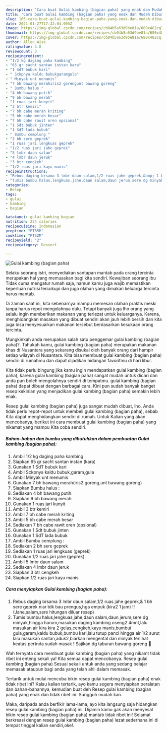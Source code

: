 ```yaml
---
description: "Cara buat Gulai kambing (bagian paha) yang enak dan Mudah Dibuat"
title: "Cara buat Gulai kambing (bagian paha) yang enak dan Mudah Dibuat"
slug: 105-cara-buat-gulai-kambing-bagian-paha-yang-enak-dan-mudah-dibuat
date: 2021-01-27T17:32:04.905Z
image: https://img-global.cpcdn.com/recipes/cb04b5a63d9be81a/680x482cq70/gulai-kambing-bagian-paha-foto-resep-utama.jpg
thumbnail: https://img-global.cpcdn.com/recipes/cb04b5a63d9be81a/680x482cq70/gulai-kambing-bagian-paha-foto-resep-utama.jpg
cover: https://img-global.cpcdn.com/recipes/cb04b5a63d9be81a/680x482cq70/gulai-kambing-bagian-paha-foto-resep-utama.jpg
author: Allen Wise
ratingvalue: 4.8
reviewcount: 3
recipeingredient:
- "1/2 kg daging paha kambing"
- "65 gr sacht santan instan kara"
- "1 SdT bubuk kari"
- " Sckpnya kaldu bubukgaramgula"
- " Minyak unt menumis"
- "7 bh bawang merahiris2 gorengunt bawang goreng"
- " Bumbu halus "
- "4 bh bawang putih"
- "9 bh bawang merah"
- "1 ruas jari kunyit"
- "3 btr kemiri"
- "7 bh cabe merah kriting"
- "5 bh cabe merah besar"
- "7 bh cabe rawit oren opsional"
- "1 Sdt bubuk jinten"
- "1 SdT lada bubuk"
- " Bumbu cemplung "
- "2 bh sere geprek"
- "1 ruas jari lengkuas geprek"
- "1/2 ruas jari jahe geprek"
- "5 lmbr daun salam"
- "4 lmbr daun jeruk"
- "3 btr cengkeh"
- "1/2 ruas jari kayu manis"
recipeinstructions:
- "Rebus daging brsama 3 lmbr daun salam,1/2 ruas jahe geprek,&amp; 1 bh sere geprek niar tdk bau prengus,hga empuk (kira2 1 jam) !! (Jahe,salam,sere hitungan diluar resep)"
- "Tumis bumbu halus,lengkuas,jahe,daun salam,daun jerum,sere dg minyak,hingga harum,masukan daging kambing oseng2 4mnt,lalu masukan air kira kira 2 gelas,cengkeh,kayu manis,bumbui gula,garam,kaldu bubuk,bumbu kari,lalu tutup panci hingga air 1/2 surut lalu masukan santan,aduk2,biarkan mengental dan minyak terlihat keatas pertnda sudah masak ! Sajikan dg taburan bawang goreng 🥘"
categories:
- Resep
tags:
- gulai
- kambing
- bagian

katakunci: gulai kambing bagian 
nutrition: 224 calories
recipecuisine: Indonesian
preptime: "PT35M"
cooktime: "PT52M"
recipeyield: "2"
recipecategory: Dessert

---
```



![Gulai kambing (bagian paha)](https://img-global.cpcdn.com/recipes/cb04b5a63d9be81a/680x482cq70/gulai-kambing-bagian-paha-foto-resep-utama.jpg)

Selaku seorang istri, menyediakan santapan mantab pada orang tercinta merupakan hal yang memuaskan bagi kita sendiri. Kewajiban seorang ibu Tidak cuma mengatur rumah saja, namun kamu juga wajib memastikan keperluan nutrisi tercukupi dan juga olahan yang dimakan keluarga tercinta harus mantab.

Di zaman  saat ini, kita sebenarnya mampu memesan olahan praktis meski tanpa harus repot mengolahnya dulu. Tetapi banyak juga lho orang yang selalu ingin memberikan makanan yang terlezat untuk keluarganya. Karena, menghidangkan masakan yang dibuat sendiri akan jauh lebih bersih dan kita juga bisa menyesuaikan makanan tersebut berdasarkan kesukaan orang tercinta. 



Mungkinkah anda merupakan salah satu penggemar gulai kambing (bagian paha)?. Tahukah kamu, gulai kambing (bagian paha) merupakan makanan khas di Nusantara yang sekarang disukai oleh banyak orang dari hampir setiap wilayah di Nusantara. Kita bisa membuat gulai kambing (bagian paha) sendiri di rumahmu dan dapat dijadikan hidangan favoritmu di hari libur.

Kita tidak perlu bingung jika kamu ingin mendapatkan gulai kambing (bagian paha), karena gulai kambing (bagian paha) sangat mudah untuk dicari dan anda pun boleh mengolahnya sendiri di tempatmu. gulai kambing (bagian paha) dapat dibuat dengan berbagai cara. Kini pun sudah banyak banget resep kekinian yang menjadikan gulai kambing (bagian paha) semakin lebih enak.

Resep gulai kambing (bagian paha) juga sangat mudah dibuat, lho. Anda tidak perlu repot-repot untuk membeli gulai kambing (bagian paha), sebab Kita dapat menghidangkan sendiri di rumah. Untuk Kalian yang akan mencobanya, berikut ini cara membuat gulai kambing (bagian paha) yang nikamat yang mampu Kita coba sendiri.

<!--inarticleads1-->

##### Bahan-bahan dan bumbu yang dibutuhkan dalam pembuatan Gulai kambing (bagian paha):

1. Ambil 1/2 kg daging paha kambing
1. Siapkan 65 gr sacht santan instan (kara)
1. Gunakan 1 SdT bubuk kari
1. Ambil  Sckpnya kaldu bubuk,garam,gula
1. Ambil  Minyak unt menumis
1. Gunakan 7 bh bawang merah(iris2 goreng,unt bawang goreng)
1. Siapkan  Bumbu halus :
1. Sediakan 4 bh bawang putih
1. Siapkan 9 bh bawang merah
1. Gunakan 1 ruas jari kunyit
1. Ambil 3 btr kemiri
1. Ambil 7 bh cabe merah kriting
1. Ambil 5 bh cabe merah besar
1. Sediakan 7 bh cabe rawit oren (opsional)
1. Gunakan 1 Sdt bubuk jinten
1. Gunakan 1 SdT lada bubuk
1. Ambil  Bumbu cemplung :
1. Sediakan 2 bh sere geprek
1. Sediakan 1 ruas jari lengkuas (geprek)
1. Gunakan 1/2 ruas jari jahe (geprek)
1. Ambil 5 lmbr daun salam
1. Sediakan 4 lmbr daun jeruk
1. Siapkan 3 btr cengkeh
1. Siapkan 1/2 ruas jari kayu manis




<!--inarticleads2-->

##### Cara menyiapkan Gulai kambing (bagian paha):

1. Rebus daging brsama 3 lmbr daun salam,1/2 ruas jahe geprek,&amp; 1 bh sere geprek niar tdk bau prengus,hga empuk (kira2 1 jam) !! (Jahe,salam,sere hitungan diluar resep)
1. Tumis bumbu halus,lengkuas,jahe,daun salam,daun jerum,sere dg minyak,hingga harum,masukan daging kambing oseng2 4mnt,lalu masukan air kira kira 2 gelas,cengkeh,kayu manis,bumbui gula,garam,kaldu bubuk,bumbu kari,lalu tutup panci hingga air 1/2 surut lalu masukan santan,aduk2,biarkan mengental dan minyak terlihat keatas pertnda sudah masak ! Sajikan dg taburan bawang goreng 🥘




Wah ternyata cara membuat gulai kambing (bagian paha) yang nikamt tidak ribet ini enteng sekali ya! Kita semua dapat mencobanya. Resep gulai kambing (bagian paha) Sesuai sekali untuk anda yang sedang belajar memasak ataupun bagi anda yang telah ahli dalam memasak.

Tertarik untuk mulai mencoba bikin resep gulai kambing (bagian paha) enak tidak ribet ini? Kalau kalian tertarik, ayo kamu segera menyiapkan peralatan dan bahan-bahannya, kemudian buat deh Resep gulai kambing (bagian paha) yang enak dan tidak ribet ini. Sungguh mudah kan. 

Maka, daripada anda berfikir lama-lama, ayo kita langsung saja hidangkan resep gulai kambing (bagian paha) ini. Dijamin kamu gak akan menyesal bikin resep gulai kambing (bagian paha) mantab tidak ribet ini! Selamat berkreasi dengan resep gulai kambing (bagian paha) lezat sederhana ini di tempat tinggal kalian sendiri,oke!.

